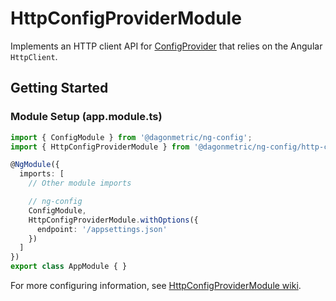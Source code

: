 # HttpConfigProviderModule

Implements an HTTP client API for [ConfigProvider](https://github.com/DagonMetric/ng-config/blob/master/modules/ng-config/src/config-provider.ts) that relies on the Angular `HttpClient`.

## Getting Started

### Module Setup (app.module.ts)

```typescript
import { ConfigModule } from '@dagonmetric/ng-config';
import { HttpConfigProviderModule } from '@dagonmetric/ng-config/http-config-provider';

@NgModule({
  imports: [
    // Other module imports

    // ng-config
    ConfigModule,
    HttpConfigProviderModule.withOptions({
      endpoint: '/appsettings.json'
    })
  ]
})
export class AppModule { }
```

For more configuring information, see [HttpConfigProviderModule wiki](https://github.com/DagonMetric/ng-config/wiki/HttpConfigProviderModule).

